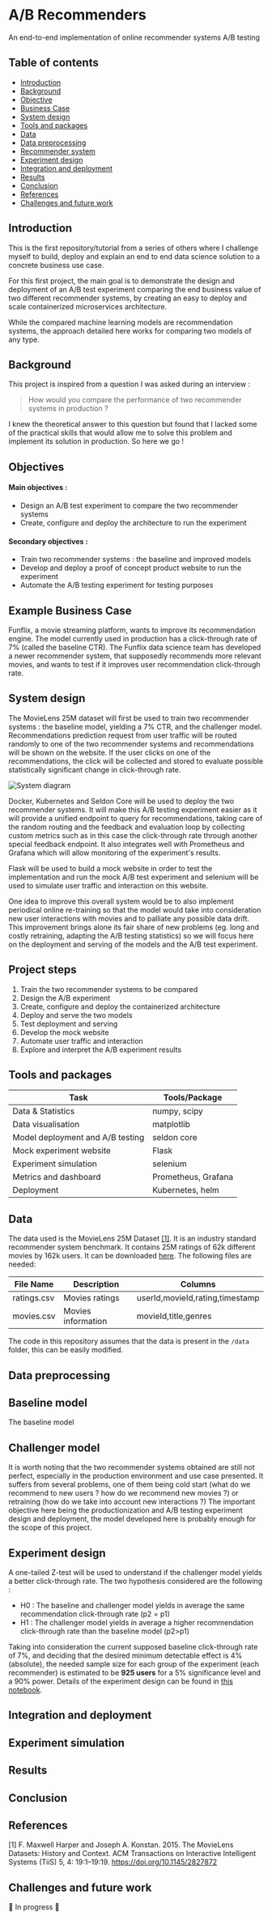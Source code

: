 # A/B Recommenders
An end-to-end implementation of online recommender systems A/B testing

## Table of contents
* [Introduction](#introduction)
* [Background](#background)
* [Objective](#objectives)
* [Business Case](#business-case)
* [System design](#system-design)
* [Tools and packages](#tools-and-packages)
* [Data](#data)
* [Data preprocessing](#data-preprocessing)
* [Recommender system](#recommender-system)
* [Experiment design](#experiment-design)
* [Integration and deployment](#integration-and-deployment)
* [Results](#results)
* [Conclusion](#conclusion)
* [References](#references)
* [Challenges and future work](#challenges-and-future-work)

## Introduction

This is the first repository/tutorial from a series of others where I challenge myself to build, deploy and 
explain an end to end data science solution to a concrete business use case.

For this first project, the main goal is to demonstrate the design and deployment of an A/B test experiment comparing
the end business value of two different recommender systems, by creating an easy to deploy and scale containerized 
microservices architecture.

While the compared machine learning models are recommendation systems, the approach detailed here works for comparing
two models of any type.
## Background

This project is inspired from a question I was asked during an interview : 
> How would you compare the performance of two recommender systems in production ?

I knew the theoretical answer to this question but found that I lacked some of the 
practical skills that would allow me to solve this problem and implement its solution in production.
So here we go !

## Objectives

#### Main objectives :
* Design an A/B test experiment to compare the two recommender systems
* Create, configure and deploy the architecture to run the experiment
#### Secondary objectives : 
* Train two recommender systems : the baseline and improved models
* Develop and deploy a proof of concept product website to run the experiment
* Automate the A/B testing experiment for testing purposes

## Example Business Case

Funflix, a movie streaming platform, wants to improve its recommendation engine. The model currently used in production 
has a click-through rate of 7% (called the baseline CTR). The Funflix data science team has developed
a newer recommender system, that supposedly recommends more relevant movies, and wants to test if it improves
user recommendation click-through rate.

## System design

The MovieLens 25M dataset will first be used to train two recommender systems : the baseline model, yielding a 7% CTR,
and the challenger model. Recommendations prediction request from user traffic will be routed randomly to one of the 
two recommender systems and recommendations will be shown on the website. If the user clicks on one of the 
recommendations, the click will be collected and stored to evaluate possible statistically significant change
in click-through rate.

![System diagram](./ressources/system_diagram.png)

Docker, Kubernetes and Seldon Core will be used to deploy the two recommender systems. It will make this A/B testing experiment easier as
it will provide a unified endpoint to query for recommendations, taking care of the random routing and the feedback
and evaluation loop by collecting custom metrics such as in this case the click-through rate through another
special feedback endpoint. It also integrates well with Prometheus and Grafana which will allow 
monitoring of the experiment's results.

Flask will be used to build a mock website in order to test the implementation and run the mock A/B test experiment 
and selenium will be used to simulate user traffic and interaction on this website.

One idea to improve this overall system would be to also implement periodical online re-training so that the model 
would take into consideration new user interactions with movies and to palliate any possible data drift.
This improvement brings alone its fair share of new problems (eg. long and costly retraining, adapting the A/B testing
statistics) so we will focus here on the deployment and serving of the models and the A/B test experiment.

## Project steps

1. Train the two recommender systems to be compared
2. Design the A/B experiment
3. Create, configure and deploy the containerized architecture
4. Deploy and serve the two models
5. Test deployment and serving
6. Develop the mock website
7. Automate user traffic and interaction
8. Explore and interpret the A/B experiment results

## Tools and packages

| Task        | Tools/Package                   |
|-------------|---------------------------------|
|Data & Statistics| numpy, scipy|
|Data visualisation| matplotlib|
| Model deployment and A/B testing | seldon core |
| Mock experiment website | Flask |
| Experiment simulation | selenium |
| Metrics and dashboard | Prometheus, Grafana |
| Deployment | Kubernetes, helm |

## Data

The data used is the MovieLens 25M Dataset [[1]](#1). It is an industry standard recommender system benchmark. 
It contains 25M ratings of 62k different movies by 162k users. It can be downloaded 
[here](https://grouplens.org/datasets/movielens/). The following files are needed:

| File Name   | Description        | Columns                         |
|-------------|--------------------|---------------------------------|
| ratings.csv | Movies ratings     | userId,movieId,rating,timestamp |
| movies.csv  | Movies information | movieId,title,genres            |

The code in this repository assumes that the data is present in the ```/data``` folder, this can be easily modified.

## Data preprocessing

## Baseline model

The baseline model 

## Challenger model

It is worth noting that the two recommender systems obtained are still not perfect, especially in the production
environment and use case presented. It suffers from several problems, one of them being cold start (what do we 
recommend to new users ? how do we recommend new movies ?) or retraining (how do we take into account new
interactions ?) The important objective here being the productionization and A/B testing experiment design and 
deployment, the model developed here is probably enough for the scope of this project.

## Experiment design

A one-tailed Z-test will be used to understand if the challenger model yields a better click-through rate.
The two hypothesis considered are the following :
- H0 : The baseline and challenger model yields in average the same recommendation click-through rate (p2 = p1)
- H1 : The challenger model yields in average a higher recommendation click-through rate than the baseline model
  (p2>p1)

Taking into consideration the current supposed baseline click-through rate of 7%, and deciding that the desired 
minimum detectable effect is 4% (absolute), the needed sample size for each group of the experiment (each recommender)
is estimated to be **925 users** for a 5% significance level and a 90% power. 
Details of the experiment design can be found in [this notebook](02%20-%20AB%20experiment.ipynb).

## Integration and deployment

## Experiment simulation 

## Results

## Conclusion

## References

<a id="1">[1]</a> 
F. Maxwell Harper and Joseph A. Konstan. 2015. The MovieLens Datasets: History and Context. ACM Transactions on 
Interactive Intelligent Systems (TiiS) 5, 4: 19:1–19:19. https://doi.org/10.1145/2827872

## Challenges and future work

🚧 In progress 🚧